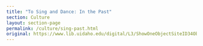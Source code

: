 ```yaml
---
title: "To Sing and Dance: In the Past"
section: Culture
layout: section-page
permalink: /culture/sing-past.html
original: https://www.lib.uidaho.edu/digital/L3/ShowOneObjectSiteID34ObjectID154.html
---
```


